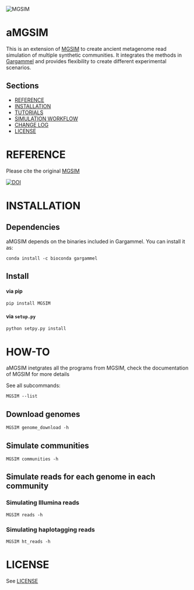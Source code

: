 ![MGSIM](https://github.com/genomewalker/aMGSIM/workflows/aMGSIM/badge.svg)

aMGSIM
=====

This is an extension of [MGSIM](https://github.com/nick-youngblut/MGSIM/) to create ancient metagenome read simulation of multiple synthetic communities. It integrates the methods in [Gargammel](https://github.com/grenaud/gargammel) and provides flexibility to create different experimental scenarios.

## Sections

- [REFERENCE](#reference)
- [INSTALLATION](#installation)
- [TUTORIALS](#tutorials)
- [SIMULATION WORKFLOW](#simulation_workflow)
- [CHANGE LOG](#changelog)
- [LICENSE](#license)


# REFERENCE
Please cite the original [MGSIM](https://github.com/nick-youngblut/MGSIM/)

[![DOI](https://zenodo.org/badge/DOI/10.5281/zenodo.3696891.svg)](https://doi.org/10.5281/zenodo.3696891)


# INSTALLATION

## Dependencies

aMGSIM depends on the binaries included in Gargammel. You can install it as:

`conda install -c bioconda gargammel`

## Install

#### via pip

`pip install MGSIM`

#### via `setup.py`

`python setpy.py install`

# HOW-TO

aMGSIM inetgrates all the programs from MGSIM, check the documentation of MGSIM for more details

See all subcommands:

`MGSIM --list`

## Download genomes

`MGSIM genome_download -h`

## Simulate communities

`MGSIM communities -h`

## Simulate reads for each genome in each community

### Simulating Illumina reads

`MGSIM reads -h`

### Simulating haplotagging reads

`MGSIM ht_reads -h`


# LICENSE

See [LICENSE](./LICENSE)


